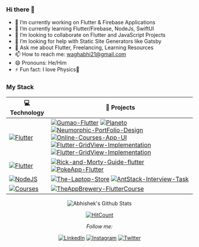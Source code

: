 ### Hi there 👋


- 🔭 I’m currently working on Flutter & Firebase Applications
- 🌱 I’m currently learning Flutter/Firebase, NodeJs, SwiftUI
- 👯 I’m looking to collaborate on Flutter and JavaScript Projects
- 🤔 I’m looking for help with Static Site Generators like Gatsby
- 💬 Ask me about Flutter, Freelancing, Learning Resources
- 📫 How to reach me: waghabhi21@gmail.com
- 😄 Pronouns: He/Him
- ⚡ Fun fact: I love Physics🚀

### My Stack

| 💻 **Technology** | 🚀 **Projects** |
|-|-|
| [![Flutter](https://img.shields.io/static/v1?label=Flutter&labelColor=02569b&message=Flutter-UI's&color=orange&logo=flutter&logoColor=FFFFFF&style=for-the-badge)](https://www.flutter.dev) |[![Gumao-Flutter](https://img.shields.io/static/v1?label=Gumao-Flutter&message=%20&color=000605&logo=github&logoColor=white&labelColor=000605)](https://github.com/iabhishek07/Gumao-Flutter) [![Planeto](https://img.shields.io/static/v1?label=Planeto&message=%20&color=000605&logo=github&logoColor=white&labelColor=000605)](https://github.com/iabhishek07/Planeto) [![Neumorphic-PortFolio-Design](https://img.shields.io/static/v1?label=Neumorphic-PortFolio-Design&message=%20&color=000605&logo=github&logoColor=white&labelColor=000605)](https://github.com/iabhishek07/Neumorphic-PortFolio-Design) [![Online-Courses-App-UI](https://img.shields.io/static/v1?label=Online-Courses-App-UI&message=%20&color=000605&logo=github&logoColor=white&labelColor=000605)](https://github.com/iabhishek07/Online-Courses-App-UI) [![Flutter-GridView-Implementation](https://img.shields.io/static/v1?label=Flutter-GridView-Implementation&message=%20&color=000605&logo=github&logoColor=white&labelColor=000605)](https://github.com/iabhishek07/Flutter-GridView-Implementation) [![Flutter-GridView-Implementation](https://img.shields.io/static/v1?label=InspirationApp-UI&message=%20&color=000605&logo=github&logoColor=white&labelColor=000605)](https://github.com/iabhishek07/InspirationApp-UI) 
| [![Flutter](https://img.shields.io/static/v1?label=Flutter&labelColor=02569b&message=API-IMPLEMENTATIONS&color=orange&logo=flutter&logoColor=FFFFFF&style=for-the-badge)](https://www.flutter.dev) | [![Rick-and-Morty-Guide-flutter](https://img.shields.io/static/v1?label=Rick-and-Morty-Guide-flutter&message=%20&color=000605&logo=github&logoColor=white&labelColor=000605)](https://github.com/iabhishek07/Rick-and-Morty-Guide-flutter) [![PokeApp-Flutter](https://img.shields.io/static/v1?label=PokeApp-Flutter&message=%20&color=000605&logo=github&logoColor=white&labelColor=000605)](https://github.com/iabhishek07/PokeApp-Flutter) | [![YouTube-Video-Player](https://img.shields.io/static/v1?label=YouTube-Video-Player&message=%20&color=000605&logo=github&logoColor=white&labelColor=000605)](https://github.com/iabhishek07/YouTube-Video-Player) |
[![NodeJS](https://img.shields.io/static/v1?label=NodeJS&labelColor=02569b&message=WebApps&color=orange&logo=node.js&logoColor=FFFFFF&style=for-the-badge)](https://www.nodejs.org) | [![The-Laptop-Store](https://img.shields.io/static/v1?label=The-Laptop-Store&message=%20&color=000605&logo=github&logoColor=white&labelColor=000605)](https://github.com/iabhishek07/The-Laptop-Store) [![AntStack-Interview-Task](https://img.shields.io/static/v1?label=AntStack-Interview-Task&message=%20&color=000605&logo=github&logoColor=white&labelColor=000605)](https://github.com/iabhishek07/AntStack-Interview-Task)|
[![Courses](https://img.shields.io/static/v1?label=Udemy&labelColor=02569b&message=Courses-Completed&color=orange&logo=udemy&logoColor=FFFFFF&style=for-the-badge)](https://www.udemy.com) | [![TheAppBrewery-FlutterCourse](https://img.shields.io/static/v1?label=TheAppBrewery-FlutterCourse&message=%20&color=000605&logo=github&logoColor=white&labelColor=000605)](https://github.com/iabhishek07/TheAppBrewery-FlutterCourse) |

<div align="center">

<img align="center" src="https://github-readme-stats.vercel.app/api?username=iabhishek07&show_icons=true&hide_border=true" alt="Abhishek's Github Stats">

[![HitCount](http://hits.dwyl.com/iabhishek07/iabhishek07.svg)](http://hits.dwyl.com/iabhishek07/iabhishek07)

<i>Follow me:</i><br>

<a href="https://www.linkedin.com/in/https://www.linkedin.com/in/abhishek-wagh-674283141/" target="_blank"><img src="https://img.shields.io/badge/LinkedIn-%230077B5.svg?&style=flat-square&logo=linkedin&logoColor=white" alt="LinkedIn"></a>
<a href="https://www.instagram.com/i.abhishek_wagh" target="_blank"><img src="https://img.shields.io/badge/Instagram-%23E4405F.svg?&style=flat-square&logo=instagram&logoColor=white" alt="Instagram"></a>
<a href="https://www.twitter.com/I_AM_Abhishek07" target="_blank"><img src="https://img.shields.io/badge/Twitter-%231877F2.svg?&style=flat-square&logo=twitter&logoColor=white" alt="Twitter"></a>
</div>

